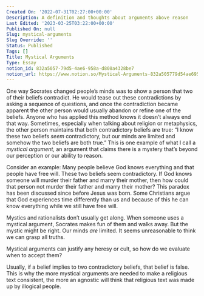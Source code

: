 ```yaml
---
Created On: '2022-07-31T02:27:00+00:00'
Description: A definition and thoughts about arguments above reason
Last Edited: '2023-03-25T03:22:00+00:00'
Published On: null
Slug: mystical-arguments
Slug Override: ''
Status: Published
Tags: []
Title: Mystical Arguments
Type: Essay
notion_id: 832a5057-79d5-4ae6-958a-d808a4328be7
notion_url: https://www.notion.so/Mystical-Arguments-832a505779d54ae6958ad808a4328be7
---
```

<p>One way Socrates changed people’s minds was to show a person that two of their beliefs contradict. He would tease out these contradictions by asking a sequence of questions, and once the contradiction became apparent the other person would usually abandon or refine one of the beliefs. Anyone who has applied this method knows it doesn’t always end that way. Sometimes, especially when talking about religion or metaphysics, the other person maintains that both contradictory beliefs are true: “I know these two beliefs <em>seem</em> contradictory, but our minds are limited and somehow the two beliefs are both true.” This is one example of what I call a <em>mystical argument,</em> an argument that claims there is a mystery that’s beyond our perception or our ability to reason.</p>
<p>Consider an example: Many people believe God knows everything and that people have free will. These two beliefs seem contradictory. If God knows someone will murder their father and marry their mother, then how could that person not murder their father and marry their mother? This paradox has been discussed since before Jesus was born. Some Christians argue that God experiences time differently than us and because of this he can know everything while we still have free will.</p>
<p>Mystics and rationalists don’t usually get along. When someone uses a mystical argument, Socrates makes fun of them and walks away. But the mystic might be right. Our minds <em>are</em> limited. It seems unreasonable to think we can grasp all truths.</p>
<p>Mystical arguments can justify any heresy or cult, so how do we evaluate when to accept them?</p>
<p>Usually, if a belief implies to two contradictory beliefs, that belief is false. This is why the more mystical arguments are needed to make a religious text consistent, the more an agnostic will think that religious text was made up by illogical people.</p>
